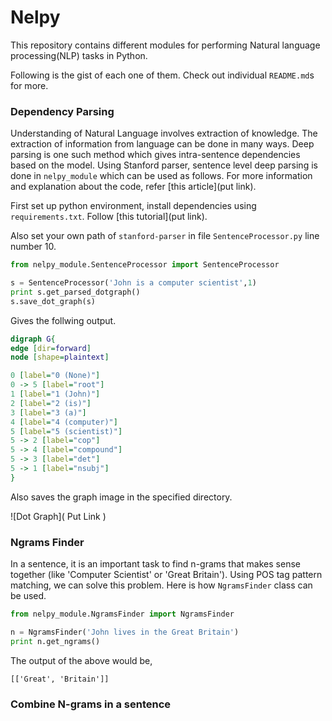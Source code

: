 # Nelpy 

This repository contains different modules for performing Natural language processing(NLP) tasks in Python.

Following is the gist of each one of them. Check out individual `README.md`s for more.

### Dependency Parsing

Understanding of Natural Language involves extraction of knowledge. The extraction of information from language can be done in many ways. Deep parsing is one such method which gives intra-sentence dependencies based on the model. Using Stanford parser, sentence level deep parsing is done in `nelpy_module` which can be used as follows. For more information and explanation about the code, refer [this article](put link).

First set up python environment, install dependencies using `requirements.txt`. Follow [this tutorial](put link).

Also set your own path of `stanford-parser` in file `SentenceProcessor.py` line number 10.

```python
from nelpy_module.SentenceProcessor import SentenceProcessor

s = SentenceProcessor('John is a computer scientist',1)
print s.get_parsed_dotgraph()
s.save_dot_graph(s)
```

Gives the follwing output.

```dot
digraph G{
edge [dir=forward]
node [shape=plaintext]

0 [label="0 (None)"]
0 -> 5 [label="root"]
1 [label="1 (John)"]
2 [label="2 (is)"]
3 [label="3 (a)"]
4 [label="4 (computer)"]
5 [label="5 (scientist)"]
5 -> 2 [label="cop"]
5 -> 4 [label="compound"]
5 -> 3 [label="det"]
5 -> 1 [label="nsubj"]
}
```

Also saves the graph image in the specified directory.

![Dot Graph]( Put Link )

### Ngrams Finder

In a sentence, it is an important task to  find n-grams that makes sense together (like 'Computer Scientist' or 'Great Britain'). Using POS tag pattern matching, we can solve this problem. Here is how `NgramsFinder` class can be used.

```python
from nelpy_module.NgramsFinder import NgramsFinder

n = NgramsFinder('John lives in the Great Britain')
print n.get_ngrams()
```

The output of the above would be,

```
[['Great', 'Britain']]
```

### Combine N-grams in a sentence

